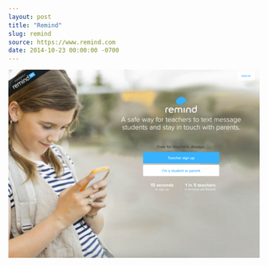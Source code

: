 ```yaml
---
layout: post
title: "Remind"
slug: remind
source: https://www.remind.com
date: 2014-10-23 00:00:00 -0700
---
```


<img src="/assets/img/screenshots/remind.jpg">
